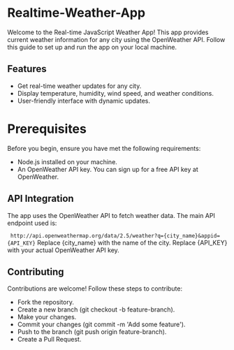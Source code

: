 # Realtime-Weather-App

Welcome to the Real-time JavaScript Weather App! This app provides current weather information for any city using the OpenWeather API. Follow this guide to set up and run the app on your local machine.

## Features
- Get real-time weather updates for any city.
- Display temperature, humidity, wind speed, and weather conditions.
- User-friendly interface with dynamic updates.
# Prerequisites
Before you begin, ensure you have met the following requirements:

- Node.js installed on your machine.
- An OpenWeather API key. You can sign up for a free API key at OpenWeather.

## API Integration
The app uses the OpenWeather API to fetch weather data. The main API endpoint used is:

``` http://api.openweathermap.org/data/2.5/weather?q={city_name}&appid={API_KEY}```
Replace {city_name} with the name of the city.
Replace {API_KEY} with your actual OpenWeather API key.
## Contributing
Contributions are welcome! Follow these steps to contribute:

- Fork the repository.
- Create a new branch (git checkout -b feature-branch).
- Make your changes.
- Commit your changes (git commit -m 'Add some feature').
- Push to the branch (git push origin feature-branch).
- Create a Pull Request.
